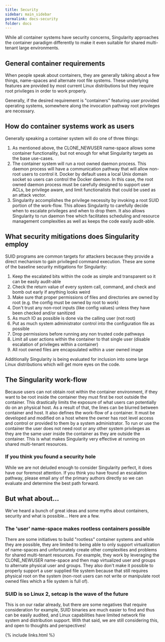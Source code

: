 ```yaml
---
title: Security
sidebar: main_sidebar
permalink: docs-security
folder: docs
---
```


While all container systems have security concerns, Singularity approaches the container paradigm differently to make it even suitable for shared multi-tenant large environments.

## General container requirements
When people speak about containers, they are generally talking about a few things, name-spaces and alternate root file systems. These underlying features are provided by most current Linux distributions but they require root privileges in order to work properly.

Generally, if the desired requirement is "containers" featuring user provided operating systems, somewhere along the invocation pathway root privileges are necessary.

## How do container systems work as users

Generally speaking a container system will do one of three things:

1. As mentioned above, the CLONE_NEWUSER name-space allows some container functionality, but not enough for what Singularity targets as the base use-cases.
2. The container system will run a root owned daemon process. This daemon process will have a communication pathway that will allow non-root users to control it. Docker by default uses a local Unix domain socket so users can control the Docker daemon. In this case, the root owned daemon process must be carefully designed to support user ACLs, be privilege aware, and limit functionalists that could be used as an attack vector.
3. Singularity accomplishes the privilege necessity by invoking a root SUID portion of the work-flow. This allows Singularity to carefully decide when to escalate privileges and when to drop them. It also allows Singularity to run daemon free which facilitates scheduling and resource management complexities as well as keeps the code easily audit-able.

## What security mitigations does Singularity employ

SUID programs are common targets for attackers because they provide a direct mechanism to gain privileged command execution. These are some of the baseline security mitigations for Singularity:

1. Keep the escalated bits within the code as simple and transparent so it can be easily audit-able
2. Check the return value of every system call, command, and check and bomb out early if anything looks weird
3. Make sure that proper permissions of files and directories are owned by root (e.g. the config must be owned by root to work)
4. Don't trust any non-root inputs (like config values) unless they have been checked and/or sanitized
5. As much IO as possible is done via the calling user (not root)
6. Put as much system administrator control into the configuration file as possible
7. Drop permissions before running any non trusted code pathways
8. Limit all user actions within the container to that single user (disable escalation of privileges within a container)
9. All root owned files are encapsulated within a user owned image

Additionally Singularity is being evaluated for inclusion into some large Linux distributions which will get more eyes on the code.

## The Singularity work-flow
Because users can not obtain root within the container environment, if they want to be root inside the container they must first be root outside the container. This drastically limits the exposure of what users can potentially do on an physical host. As a result of that, the lines can be blurred between container and host. It also defines the work-flow of a container. It must be developed and modified on a host where the owner has root level access and control or provided to them by a system administrator. To run or use the container the user does not need root or any other system privileges as they are the same user inside the container as they are outside the container. This is what makes Singularity very effective at running on shared multi-tenant resources.

### If you think you found a security hole
While we are not deluded enough to consider Singularity perfect, it does have our foremost attention. If you think you have found an escalation pathway, please email any of the primary authors directly so we can evaluate and determine the best path forward.

## But what about...
We've heard a bunch of great ideas and some myths about containers, security and what is possible... Here are a few.

### The 'user' name-space makes rootless containers possible
There are some initiatives to build "rootless" container systems and while they are possible, they are limited to being able to only support virtualization of name-spaces and unfortunately create other complexities and problems for shared multi-tenant resources. For example, they work by leveraging the CLONE_NEWUSER name-space and then map virtualized user and groups to alternate physical user and groups. They also don't make it possible to properly support a user supplied file system because that still requires physical root on the system (non-root users can not write or manipulate root owned files which a file system is full of).

### SUID is so Linux 2, setcap is the wave of the future
This is on our radar already, but there are some negatives that require consideration for example, SUID binaries are much easier to find and thus can be easily audited, and Linux capabilities have limited network file system and distribution support. With that said, we are still considering this, and open to thoughts and perspectives!

{% include links.html %}
